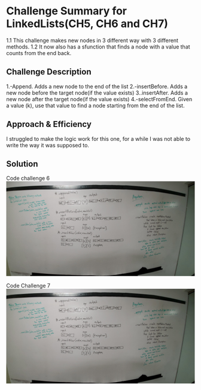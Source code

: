 # Challenge Summary for LinkedLists(CH5, CH6 and CH7)
1.1 This challenge makes new nodes in 3 different way with 3 different methods.
1.2 It now also has a sfunction that finds a node with a value that counts from the end back.

## Challenge Description
1.-Append. Adds a new node to the end of the list
2.-insertBefore. Adds a new node before the target node(if the value exists)
3..insertAfter. Adds a new node after the target node(if the value exists)
4.-selectFromEnd. Given a value (k), use that value to find a node starting from the end of the list.

## Approach & Efficiency
I struggled to make the logic work for this one, for a while I was not able to write the way it was supposed to.

## Solution
Code challenge 6
![Image 1](https://github.com/Alejandroid101/data-structures-and-algorithms-401c/blob/master/assets/CH5-6LinkedLists.jpg?raw=true)

Code Challenge 7
![Image 1](https://github.com/Alejandroid101/data-structures-and-algorithms-401c/blob/master/assets/CH5-6LinkedLists.jpg?raw=true)

